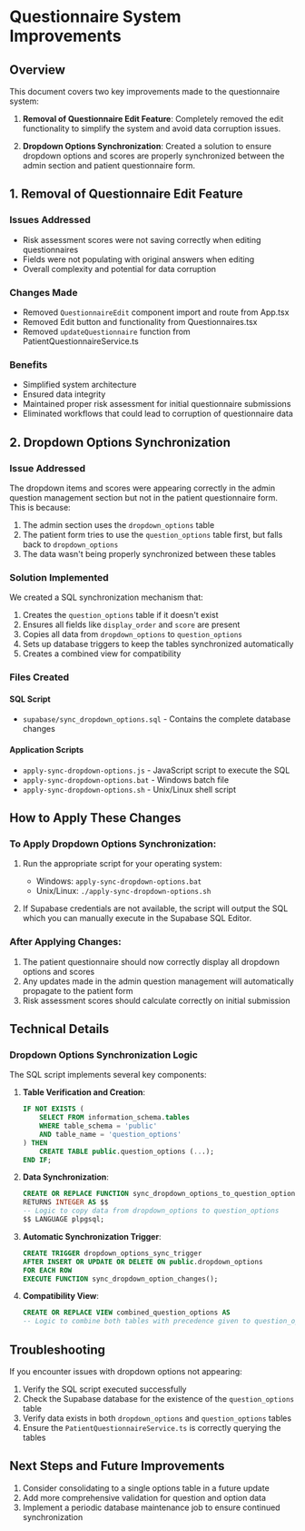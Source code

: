 # Questionnaire System Improvements

## Overview

This document covers two key improvements made to the questionnaire system:

1. **Removal of Questionnaire Edit Feature**: Completely removed the edit functionality to simplify the system and avoid data corruption issues.

2. **Dropdown Options Synchronization**: Created a solution to ensure dropdown options and scores are properly synchronized between the admin section and patient questionnaire form.

## 1. Removal of Questionnaire Edit Feature

### Issues Addressed
- Risk assessment scores were not saving correctly when editing questionnaires
- Fields were not populating with original answers when editing
- Overall complexity and potential for data corruption

### Changes Made
- Removed `QuestionnaireEdit` component import and route from App.tsx
- Removed Edit button and functionality from Questionnaires.tsx
- Removed `updateQuestionnaire` function from PatientQuestionnaireService.ts

### Benefits
- Simplified system architecture
- Ensured data integrity
- Maintained proper risk assessment for initial questionnaire submissions
- Eliminated workflows that could lead to corruption of questionnaire data

## 2. Dropdown Options Synchronization

### Issue Addressed
The dropdown items and scores were appearing correctly in the admin question management section but not in the patient questionnaire form. This is because:

1. The admin section uses the `dropdown_options` table
2. The patient form tries to use the `question_options` table first, but falls back to `dropdown_options`
3. The data wasn't being properly synchronized between these tables

### Solution Implemented
We created a SQL synchronization mechanism that:

1. Creates the `question_options` table if it doesn't exist
2. Ensures all fields like `display_order` and `score` are present
3. Copies all data from `dropdown_options` to `question_options`
4. Sets up database triggers to keep the tables synchronized automatically
5. Creates a combined view for compatibility

### Files Created

#### SQL Script
- `supabase/sync_dropdown_options.sql` - Contains the complete database changes

#### Application Scripts
- `apply-sync-dropdown-options.js` - JavaScript script to execute the SQL
- `apply-sync-dropdown-options.bat` - Windows batch file
- `apply-sync-dropdown-options.sh` - Unix/Linux shell script

## How to Apply These Changes

### To Apply Dropdown Options Synchronization:

1. Run the appropriate script for your operating system:
   - Windows: `apply-sync-dropdown-options.bat`
   - Unix/Linux: `./apply-sync-dropdown-options.sh`

2. If Supabase credentials are not available, the script will output the SQL which you can manually execute in the Supabase SQL Editor.

### After Applying Changes:

1. The patient questionnaire should now correctly display all dropdown options and scores
2. Any updates made in the admin question management will automatically propagate to the patient form
3. Risk assessment scores should calculate correctly on initial submission

## Technical Details

### Dropdown Options Synchronization Logic

The SQL script implements several key components:

1. **Table Verification and Creation**:
   ```sql
   IF NOT EXISTS (
       SELECT FROM information_schema.tables 
       WHERE table_schema = 'public' 
       AND table_name = 'question_options'
   ) THEN
       CREATE TABLE public.question_options (...);
   END IF;
   ```

2. **Data Synchronization**:
   ```sql
   CREATE OR REPLACE FUNCTION sync_dropdown_options_to_question_options()
   RETURNS INTEGER AS $$
   -- Logic to copy data from dropdown_options to question_options
   $$ LANGUAGE plpgsql;
   ```

3. **Automatic Synchronization Trigger**:
   ```sql
   CREATE TRIGGER dropdown_options_sync_trigger
   AFTER INSERT OR UPDATE OR DELETE ON public.dropdown_options
   FOR EACH ROW
   EXECUTE FUNCTION sync_dropdown_option_changes();
   ```

4. **Compatibility View**:
   ```sql
   CREATE OR REPLACE VIEW combined_question_options AS
   -- Logic to combine both tables with precedence given to question_options
   ```

## Troubleshooting

If you encounter issues with dropdown options not appearing:

1. Verify the SQL script executed successfully
2. Check the Supabase database for the existence of the `question_options` table
3. Verify data exists in both `dropdown_options` and `question_options` tables
4. Ensure the `PatientQuestionnaireService.ts` is correctly querying the tables

## Next Steps and Future Improvements

1. Consider consolidating to a single options table in a future update
2. Add more comprehensive validation for question and option data
3. Implement a periodic database maintenance job to ensure continued synchronization